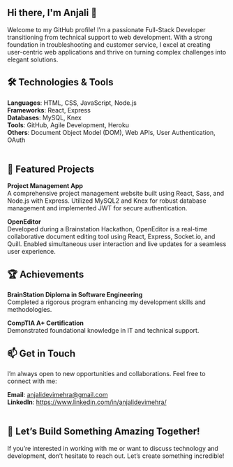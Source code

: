 ## Hi there, I'm Anjali 👋

Welcome to my GitHub profile! I’m a passionate Full-Stack Developer transitioning from technical support to web development. With a strong foundation in troubleshooting and customer service, I excel at creating user-centric web applications and thrive on turning complex challenges into elegant solutions.
<br/>  

## 🛠️ Technologies & Tools

**Languages**: HTML, CSS, JavaScript, Node.js  
**Frameworks**: React, Express  
**Databases**: MySQL, Knex  
**Tools**: GitHub, Agile Development, Heroku  
**Others**: Document Object Model (DOM), Web APIs, User Authentication, OAuth  
<br/>  

## 🌟 Featured Projects

**Project Management App**  
A comprehensive project management website built using React, Sass, and Node.js with Express. Utilized MySQL2 and Knex for robust database management and implemented JWT for secure authentication.  

**OpenEditor**  
Developed during a Brainstation Hackathon, OpenEditor is a real-time collaborative document editing tool using React, Express, Socket.io, and Quill. Enabled simultaneous user interaction and live updates for a seamless user experience.
<br/>  

## 🏆 Achievements

**BrainStation Diploma in Software Engineering**  
Completed a rigorous program enhancing my development skills and methodologies.

**CompTIA A+ Certification**  
Demonstrated foundational knowledge in IT and technical support.
<br/>  

## 📫 Get in Touch
I’m always open to new opportunities and collaborations. Feel free to connect with me:  

**Email**: anjalidevimehra@gmail.com  
**LinkedIn**: https://www.linkedin.com/in/anjalidevimehra/  
<br/>  

## 🚀 Let’s Build Something Amazing Together!
If you’re interested in working with me or want to discuss technology and development, don’t hesitate to reach out. Let’s create something incredible!

